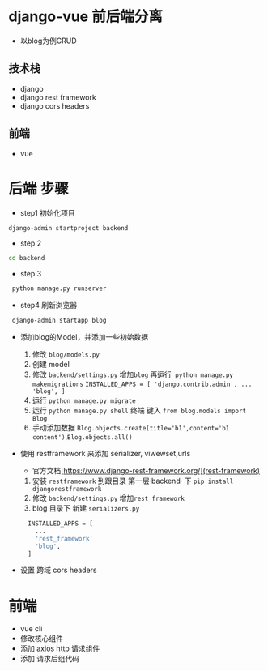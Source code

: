 # django-vue 前后端分离
  -  以blog为例CRUD
## 技术栈
 * django
 * django rest framework
 * django cors headers
##  前端 
 * vue
  
# 后端 步骤
* step1 初始化项目
 ```bash
 django-admin startproject backend
 ```
* step 2
```bash
cd backend
```
* step 3
```bash
 python manage.py runserver
```
* step4 刷新浏览器

```bash
 django-admin startapp blog
```
* 添加blog的Model，并添加一些初始数据
    1. 修改  `blog/models.py`
    2. 创建 model
    3. 修改 `backend/settings.py` 增加`blog` 再运行` python manage.py makemigrations`
      ```
      INSTALLED_APPS = [
          'django.contrib.admin',
          ...
          'blog',
      ]
      ```
    4. 运行 `python manage.py migrate`
    5. 运行 `python manage.py shell` 终端 键入 `from blog.models import Blog`
    6. 手动添加数据 `Blog.objects.create(title='b1',content='b1 content')`,`Blog.objects.all()`
    

* 使用 restframework 来添加 serializer, viwewset,urls
  - 官方文档[https://www.django-rest-framework.org/](rest-framework)
  1. 安装 `restframework` 到跟目录 第一层·backend· 下 `pip install djangorestframework`
  2. 修改 `backend/settings.py` 增加`rest_framework`
  3. blog 目录下 新建 `serializers.py`
  ```bash
    INSTALLED_APPS = [
      ...
      'rest_framework'
      'blog',
    ]
  ```
* 设置 跨域 cors headers

# 前端 
* vue cli
* 修改核心组件
* 添加 axios http 请求组件
* 添加 请求后组代码
